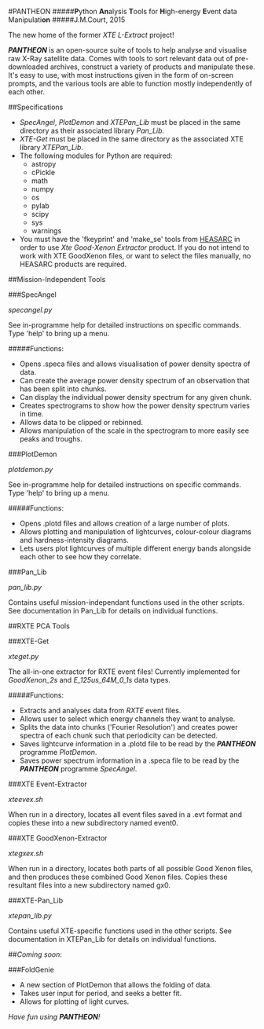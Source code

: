 #PANTHEON
#####**P**ython **An**alysis **T**ools for **H**igh-energy **E**vent data Manipulati**on**
#####J.M.Court, 2015

The new home of the former _XTE L-Extract_ project!

_**PANTHEON**_ is an open-source suite of tools to help analyse and visualise raw X-Ray satellite data.  Comes with tools to sort relevant data out of pre-downloaded archives, construct a variety of products and manipulate these.  It's easy to use, with most instructions given in the form of on-screen prompts, and the various tools are able to function mostly independently of each other.

##Specifications

* _SpecAngel_, _PlotDemon_ and _XTEPan\_Lib_ must be placed in the same directory as their associated library _Pan\_Lib_.
* _XTE-Get_ must be placed in the same directory as the associated XTE library _XTEPan\_Lib_.
* The following modules for Python are required:
  * astropy
  * cPickle
  * math
  * numpy
  * os
  * pylab
  * scipy
  * sys
  * warnings
* You must have the 'fkeyprint' and 'make\_se' tools from [HEASARC](http://heasarc.gsfc.nasa.gov/ftools/) in order to use _Xte Good-Xenon Extractor_ product.  If you do not intend to work with XTE GoodXenon files, or want to select the files manually, no HEASARC products are required.

##Mission-Independent Tools

###SpecAngel

_specangel.py_

See in-programme help for detailed instructions on specific commands.  Type 'help' to bring up a menu.

#####Functions:
* Opens .speca files and allows visualisation of power density spectra of data.
* Can create the average power density spectrum of an observation that has been split into chunks.
* Can display the individual power density spectrum for any given chunk.
* Creates spectrograms to show how the power density spectrum varies in time.
* Allows data to be clipped or rebinned.
* Allows manipulation of the scale in the spectrogram to more easily see peaks and troughs.

###PlotDemon

_plotdemon.py_

See in-programme help for detailed instructions on specific commands.  Type 'help' to bring up a menu.

#####Functions:
* Opens .plotd files and allows creation of a large number of plots.
* Allows plotting and manipulation of lightcurves, colour-colour diagrams and hardness-intensity diagrams.
* Lets users plot lightcurves of multiple different energy bands alongside each other to see how they correlate.

###Pan_Lib

_pan\_lib.py_

Contains useful mission-independant functions used in the other scripts.  See documentation in Pan_Lib for details on individual functions.

##RXTE PCA Tools

###XTE-Get

_xteget.py_

The all-in-one extractor for RXTE event files!  Currently implemented for _GoodXenon\_2s_ and _E\_125us\_64M\_0\_1s_ data types.

#####Functions:

* Extracts and analyses data from _RXTE_ event files.
* Allows user to select which energy channels they want to analyse.
* Splits the data into chunks ('Fourier Resolution') and creates power spectra of each chunk such that periodicity can be detected.
* Saves lightcurve information in a .plotd file to be read by the _**PANTHEON**_ programme _PlotDemon_.
* Saves power spectrum information in a .speca file to be read by the _**PANTHEON**_ programme _SpecAngel_.

###XTE Event-Extractor

_xteevex.sh_

When run in a directory, locates all event files saved in a .evt format and copies these into a new subdirectory named event0.

###XTE GoodXenon-Extractor

_xtegxex.sh_

When run in a directory, locates both parts of all possible Good Xenon files, and then produces these combined Good Xenon files.  Copies these resultant files into a new subdirectory named gx0.

###XTE-Pan_Lib

_xtepan\_lib.py_

Contains useful XTE-specific functions used in the other scripts.  See documentation in XTEPan_Lib for details on individual functions.

##_Coming soon_:

###FoldGenie

* A new section of PlotDemon that allows the folding of data.
* Takes user input for period, and seeks a better fit.
* Allows for plotting of light curves.

_Have fun using **PANTHEON**!_
